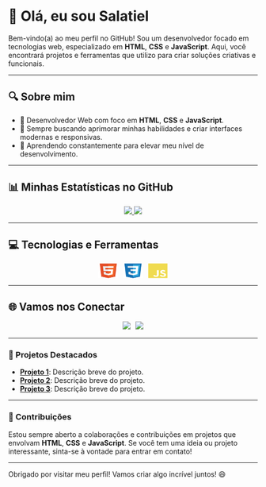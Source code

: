 # 👋 Olá, eu sou Salatiel

Bem-vindo(a) ao meu perfil no GitHub! Sou um desenvolvedor focado em tecnologias web, especializado em **HTML**, **CSS** e **JavaScript**. Aqui, você encontrará projetos e ferramentas que utilizo para criar soluções criativas e funcionais.

---

## 🔍 Sobre mim

- 💼 Desenvolvedor Web com foco em **HTML**, **CSS** e **JavaScript**.
- 🎯 Sempre buscando aprimorar minhas habilidades e criar interfaces modernas e responsivas.
- 🌱 Aprendendo constantemente para elevar meu nível de desenvolvimento.

---

## 📊 Minhas Estatísticas no GitHub

<div align="center">
   <a href="https://github.com/salatiel-dev">
      <img height="180em" src="https://github-readme-stats.vercel.app/api?username=salatiel-dev&show_icons=true&theme=tokyonight&include_all_commits=true&count_private=true"/>
      <img height="180em" src="https://github-readme-stats.vercel.app/api/top-langs/?username=salatiel-dev&layout=compact&langs_count=6&theme=tokyonight"/>
   </a>
</div>

---

## 💻 Tecnologias e Ferramentas

<div style="display: flex; gap: 10px; justify-content: center; align-items: center; flex-wrap: wrap;">
  <img alt="HTML" height="30" width="40" src="https://raw.githubusercontent.com/devicons/devicon/master/icons/html5/html5-original.svg">
  <img alt="CSS" height="30" width="40" src="https://raw.githubusercontent.com/devicons/devicon/master/icons/css3/css3-original.svg">
  <img alt="JavaScript" height="30" width="40" src="https://raw.githubusercontent.com/devicons/devicon/master/icons/javascript/javascript-plain.svg">
</div>

---

## 🌐 Vamos nos Conectar

<div style="display: flex; gap: 10px; justify-content: center; align-items: center;">
  <a href="https://linkedin.com/in/salatiel-barros-58bb65336" target="_blank">
    <img src="https://img.shields.io/badge/-LinkedIn-%230077B5?style=for-the-badge&logo=linkedin&logoColor=white" target="_blank">
  </a>
  <a href="mailto:salatielbarros2000@gmail.com">
    <img src="https://img.shields.io/badge/-Gmail-%23EA4335?style=for-the-badge&logo=gmail&logoColor=white" target="_blank">
  </a>
</div>

---

### 🚀 Projetos Destacados

- **[Projeto 1](#)**: Descrição breve do projeto.
- **[Projeto 2](#)**: Descrição breve do projeto.
- **[Projeto 3](#)**: Descrição breve do projeto.

---

### 📌 Contribuições

Estou sempre aberto a colaborações e contribuições em projetos que envolvam **HTML**, **CSS** e **JavaScript**. Se você tem uma ideia ou projeto interessante, sinta-se à vontade para entrar em contato!

---

Obrigado por visitar meu perfil! Vamos criar algo incrível juntos! 😄
